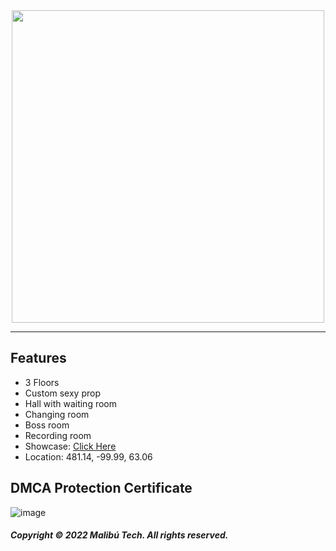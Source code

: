<div id="header" align="center">
  <img src="https://dunb17ur4ymx4.cloudfront.net/wysiwyg/1041307/2bd2d25abe4d85a97e45f97b7f80d83894ed2541.png" width="500"/>
</div>

---

## Features

- 3 Floors
- Custom sexy prop
- Hall with waiting room
- Changing room
- Boss room
- Recording room
- Showcase: [Click Here](https://www.youtube.com/watch?v=leqPqsqd1AM)
- Location: 481.14, -99.99, 63.06

## DMCA Protection Certificate
![image](https://cdn.discordapp.com/attachments/1045063739738705940/1045104486991003699/image.png)

##### Copyright © 2022 Malibú Tech. All rights reserved.
